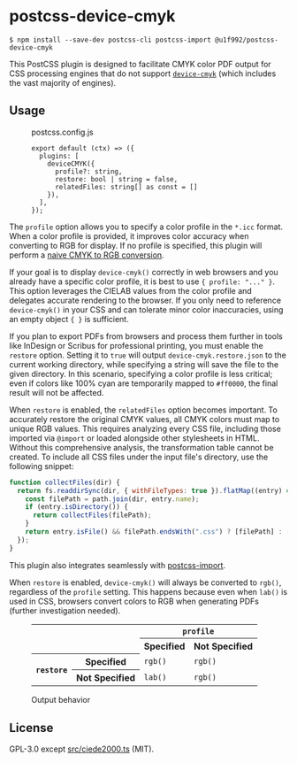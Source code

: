 # postcss-device-cmyk

```
$ npm install --save-dev postcss-cli postcss-import @u1f992/postcss-device-cmyk
```

This PostCSS plugin is designed to facilitate CMYK color PDF output for CSS processing engines that do not support [`device-cmyk`](https://drafts.csswg.org/css-color-5/#device-cmyk) (which includes the vast majority of engines).

## Usage

<figure>
<figcaption>postcss.config.js</figcaption>

~~~
export default (ctx) => ({
  plugins: [
    deviceCMYK({
      profile?: string,
      restore: bool | string = false,
      relatedFiles: string[] as const = []
    }),
  ],
});
~~~

</figure>

The `profile` option allows you to specify a color profile in the `*.icc` format. When a color profile is provided, it improves color accuracy when converting to RGB for display. If no profile is specified, this plugin will perform a [naive CMYK to RGB conversion](https://www.w3.org/TR/css-color-5/#cmyk-rgb).

If your goal is to display `device-cmyk()` correctly in web browsers and you already have a specific color profile, it is best to use `{ profile: "..." }`. This option leverages the CIELAB values from the color profile and delegates accurate rendering to the browser. If you only need to reference `device-cmyk()` in your CSS and can tolerate minor color inaccuracies, using an empty object `{ }` is sufficient.

If you plan to export PDFs from browsers and process them further in tools like InDesign or Scribus for professional printing, you must enable the `restore` option. Setting it to `true` will output `device-cmyk.restore.json` to the current working directory, while specifying a string will save the file to the given directory. In this scenario, specifying a color profile is less critical; even if colors like 100% cyan are temporarily mapped to `#ff0000`, the final result will not be affected.

When `restore` is enabled, the `relatedFiles` option becomes important. To accurately restore the original CMYK values, all CMYK colors must map to unique RGB values. This requires analyzing every CSS file, including those imported via `@import` or loaded alongside other stylesheets in HTML. Without this comprehensive analysis, the transformation table cannot be created. To include all CSS files under the input file's directory, use the following snippet:

~~~js
function collectFiles(dir) {
  return fs.readdirSync(dir, { withFileTypes: true }).flatMap((entry) => {
    const filePath = path.join(dir, entry.name);
    if (entry.isDirectory()) {
      return collectFiles(filePath);
    }
    return entry.isFile() && filePath.endsWith(".css") ? [filePath] : [];
  });
}
~~~

This plugin also integrates seamlessly with [postcss-import](https://github.com/postcss/postcss-import).

When `restore` is enabled, `device-cmyk()` will always be converted to `rgb()`, regardless of the `profile` setting. This happens because even when `lab()` is used in CSS, browsers convert colors to RGB when generating PDFs (further investigation needed).

<figure>
<table>
<tr>
<td colspan="2" rowspan="2"></td>
<th colspan="2"><code>profile</code></th>
</tr>
<tr>
<th>Specified</th>
<th>Not Specified</th>
</tr>
<tr>
<th rowspan="2"><code>restore</code></th>
<th>Specified</th>
<td><code>rgb()</code></td>
<td><code>rgb()</code></td>
</tr>
<tr>
<th>Not Specified</th>
<td><code>lab()</code></td>
<td><code>rgb()</code></td>
</tr>
</table>
<figcaption>Output behavior</figcaption>
</figure>

## License

GPL-3.0 except [src/ciede2000.ts](src/ciede2000.ts) (MIT).
